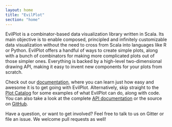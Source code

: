 ```yaml
---
layout: home
title: "EvilPlot"
section: "home"
---
```


EvilPlot is a combinator-based data visualization library written in Scala. Its main objective is to enable composed, principled and infinitely customizable data visualization without the need to cross from Scala into languages like R or Python. EvilPlot offers a handful of ways to create simple plots, along with a bunch of combinators for making more complicated plots out of those simpler ones. Everything is backed by a high-level two-dimensional drawing API, making it easy to invent new components for your plots from scratch.

Check out our [documentation](/cibotech/evilplot/docs/index.html), where you can learn just how easy and awesome it is to get going with EvilPlot. Alternatively, skip straight to the [Plot Catalog](/cibotech/evilplot/docs/plot-catalog.html) for some examples of what EvilPlot can do, along with code. You can also take a look at the complete [API documentation](/cibotech/evilplot/scaladoc/jvm/index.html) or the source on [GitHub](https://www.github.com/cibotech/evilplot).

Have a question, or want to get involved? Feel free to talk to us on Gitter or file an issue. We welcome pull requests as well!

